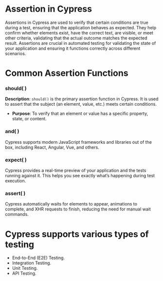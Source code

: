 
# **Assertion in Cypress**

Assertions in Cypress are used to verify that certain conditions are true during a test, ensuring that the application behaves as expected. They help confirm whether elements exist, have the correct text, are visible, or meet other criteria, validating that the actual outcome matches the expected result. Assertions are crucial in automated testing for validating the state of your application and ensuring it functions correctly across different scenarios.


# **Common Assertion Functions**

### should( )

**Description**: `should()` is the primary assertion function in Cypress. It is used to assert that the subject (an element, value, etc.) meets certain conditions.
-   **Purpose**: To verify that an element or value has a specific property, state, or content.

### and( )
Cypress supports modern JavaScript frameworks and libraries out of the box, including React, Angular, Vue, and others.

### expect( )

Cypress provides a real-time preview of your application and the tests running against it. This helps you see exactly what’s happening during test execution.

### assert( )

Cypress automatically waits for elements to appear, animations to  
complete, and XHR requests to finish, reducing the need for manual wait commands.


# **Cypress supports various types of testing**


-   End-to-End (E2E) Testing.
-   Integration Testing.
-   Unit Testing.
-   API Testing.
<!--stackedit_data:
eyJoaXN0b3J5IjpbLTE3OTYzNzU5NDVdfQ==
-->
